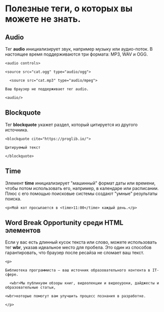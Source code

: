 #   Полезные теги, о которых вы можете не знать.
## Audio
Тег **audio** инициализирует звук, например музыку или аудио-поток. В настоящее время поддерживаются три формата: MP3, WAV и OGG.

`<audio controls>`

`<source src="cat.ogg" type="audio/ogg">`

`  <source src="cat.mp3" type="audio/mpeg">`

`Ваш браузер не поддерживает тег audio.`

`<audio/>`

## Blockquote
Тег **blockquote** укажет раздел, который цитируется из другого источника.

`<blockquote cite="https://proglib.io/">`

`Цитируемый текст`

`</blockquote>`

## Time
Элемент **time** инициализирует "машинный" формат даты или времени, чтобы потом использовать его, например, в календаре или расписании. Плюс с его помощью поисковые системы создают "умные" результаты поиска.

`<p>Мой кот просыпается в <time>11:00</time> каждый день.</p>`

## Word Break Opportunity среди HTML элементов
Если у вас есть длинный кусок текста или слово, можете использовать тег **wbr**, указав идеальное место для пробела. Это один из способов гарантировать, что браузер после ресайза не сломает ваш текст.

`<p>`

`Библиотека программиста — ваш источник образовательного контента в IT-сфере.`

`  <wbr>Мы публикуем обзоры книг, видеолекции и видеоуроки, дайджесты и образовательные статьи,`

`<wbr>которые помогут вам улучшить процесс познания в разработке.`

`</p>`
